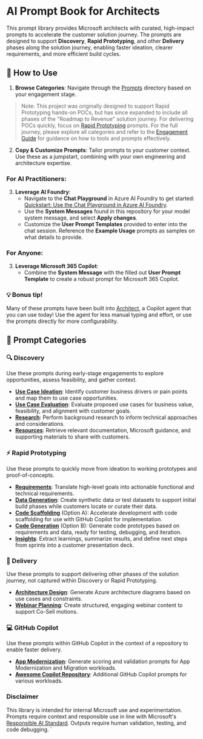 # AI Prompt Book for Architects

This prompt library provides Microsoft architects with curated, high-impact prompts to accelerate the customer solution journey. The prompts are designed to support **Discovery**, **Rapid Prototyping**, and other **Delivery** phases along the solution journey, enabling faster ideation, clearer requirements, and more efficient build cycles.

## 🧭 How to Use
1. **Browse Categories**: Navigate through the [Prompts](prompts/) directory based on your engagement stage.

> Note: This project was originally designed to support Rapid Prototyping hands-on POCs, but has since expanded to include all phases of the "Roadmap to Revenue" solution journey.  For delivering POCs quickly, focus on [Rapid Prototyping](prompts/rapid-prototyping/) prompts. For the full journey, please explore all categories and refer to the [Engagement Guide](engagement-guide.md) for guidance on how to tools and prompts effectively.

2. **Copy & Customize Prompts**: Tailor prompts to your customer context. Use these as a jumpstart, combining with your own engineering and architecture expertise.

### For **AI Practitioners**:
3. **Leverage AI Foundry**: 
    - Navigate to the **Chat Playground** in Azure AI Foundry to get started: [Quickstart: Use the Chat Playground in Azure AI Foundry](https://learn.microsoft.com/en-us/azure/ai-foundry/quickstarts/get-started-playground). 
    - Use the **System Messages** found in this repository for your model system message, and select **Apply changes**. 
    - Customize the **User Prompt Templates** provided to enter into the chat session. Reference the **Example Usage** prompts as samples on what details to provide.

### For **Anyone**:
3. **Leverage Microsoft 365 Copilot**:
    - Combine the **System Message** with the filled out **User Prompt Template** to create a robust prompt for Microsoft 365 Copilot.

### 💡 Bonus tip!
Many of these prompts have been built into [Architect](https://aka.ms/architectagent), a Copilot agent that you can use today! Use the agent for less manual typing and effort, or use the prompts directly for more configurability.

## 📁 Prompt Categories

### 🔍 Discovery
Use these prompts during early-stage engagements to explore opportunities, assess feasibility, and gather context.

- [**Use Case Ideation**](prompts/discovery/1-use-case-ideation.md): Identify customer business drivers or pain points and map them to use case opportunities.
- [**Use Case Evaluation**](prompts/discovery/2-use-case-evaluation.md): Evaluate proposed use cases for business value, feasibility, and alignment with customer goals.
- [**Research**](prompts/discovery/3-research.md): Perform background research to inform technical approaches and considerations.
- [**Resources**](prompts/discovery/4-resources.md): Retrieve relevant documentation, Microsoft guidance, and supporting materials to share with customers.

### ⚡ Rapid Prototyping 
Use these prompts to quickly move from ideation to working prototypes and proof-of-concepts.

- [**Requirements**](prompts/rapid-prototyping/1-requirements.md): Translate high-level goals into actionable functional and technical requirements.
- [**Data Generation**](prompts/rapid-prototyping/2-data-generation.md): Create synthetic data or test datasets to support initial build phases while customers locate or curate their data.
- [**Code Scaffolding**](prompts/rapid-prototyping/3a-code-scaffolding.md) (Option A): Accelerate development with code scaffolding for use with GitHub Copilot for implementation.
- [**Code Generation**](prompts/rapid-prototyping/3b-code-generation.md) (Option B): Generate code prototypes based on requirements and data, ready for testing, debugging, and iteration.
- [**Insights**](prompts/rapid-prototyping/4-insights-presentation.md): Extract learnings, summarize results, and define next steps from sprints into a customer presentation deck.

### 🚚 Delivery
Use these prompts to support delivering other phases of the solution journey, not captured within Discovery or Rapid Prototyping.
- [**Architecture Design**](prompts/delivery/architecture-design.md): Generate Azure architecture diagrams based on use cases and constraints.
- [**Webinar Planning**](prompts/delivery/webinar-planning.md): Create structured, engaging webinar content to support Co-Sell motions.

### 💻 GitHub Copilot
Use these prompts within GitHub Copilot in the context of a repository to enable faster delivery.
- [**App Modernization**](prompts/github-copilot/app-modernization.md): Generate scoring and validation prompts for App Modernization and Migration workloads.
- [**Awesome Copilot Repository**](https://github.com/github/awesome-copilot/blob/main/README.md): Additional GitHub Copilot prompts for various workloads.

### Disclaimer
This library is intended for internal Microsoft use and experimentation. Prompts require context and responsible use in line with Microsoft's [Responsible AI Standard](https://www.microsoft.com/ai/responsible-ai). Outputs require human validation, testing, and code debugging.
`